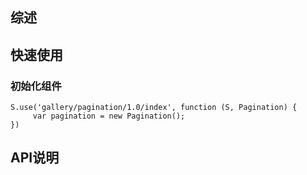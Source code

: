 ## 综述

## 快速使用

### 初始化组件

    S.use('gallery/pagination/1.0/index', function (S, Pagination) {
         var pagination = new Pagination();
    })

## API说明

